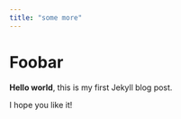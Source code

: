 ```yaml
---
title: "some more"
---
```


# Foobar

**Hello world**, this is my first Jekyll blog post.

I hope you like it!
